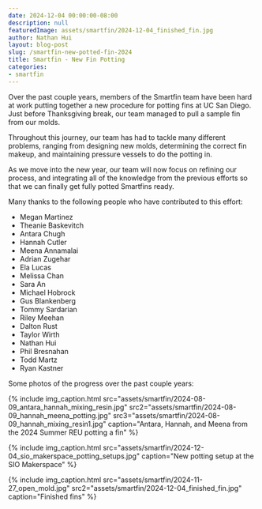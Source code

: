 ```yaml
---
date: 2024-12-04 00:00:00-08:00
description: null
featuredImage: assets/smartfin/2024-12-04_finished_fin.jpg
author: Nathan Hui
layout: blog-post
slug: /smartfin-new-potted-fin-2024
title: Smartfin - New Fin Potting
categories:
- smartfin
---
```


Over the past couple years, members of the Smartfin team have been hard at work putting together a new procedure for potting fins at UC San Diego.  Just before Thanksgiving break, our team managed to pull a sample fin from our molds.

Throughout this journey, our team has had to tackle many different problems, ranging from designing new molds, determining the correct fin makeup, and maintaining pressure vessels to do the potting in.

As we move into the new year, our team will now focus on refining our process, and integrating all of the knowledge from the previous efforts so that we can finally get fully potted Smartfins ready.

Many thanks to the following people who have contributed to this effort:
- Megan Martinez
- Theanie Baskevitch
- Antara Chugh
- Hannah Cutler
- Meena Annamalai
- Adrian Zugehar
- Ela Lucas
- Melissa Chan
- Sara An
- Michael Hobrock
- Gus Blankenberg
- Tommy Sardarian
- Riley Meehan
- Dalton Rust
- Taylor Wirth
- Nathan Hui
- Phil Bresnahan
- Todd Martz
- Ryan Kastner

Some photos of the progress over the past couple years:

{% include img_caption.html src="assets/smartfin/2024-08-09_antara_hannah_mixing_resin.jpg" src2="assets/smartfin/2024-08-09_hannah_meena_potting.jpg" src3="assets/smartfin/2024-08-09_hannah_mixing_resin1.jpg" caption="Antara, Hannah, and Meena from the 2024 Summer REU potting a fin" %}

{% include img_caption.html src="assets/smartfin/2024-12-04_sio_makerspace_potting_setups.jpg" caption="New potting setup at the SIO Makerspace" %}

{% include img_caption.html src="assets/smartfin/2024-11-27_open_mold.jpg" src2="assets/smartfin/2024-12-04_finished_fin.jpg" caption="Finished fins" %}